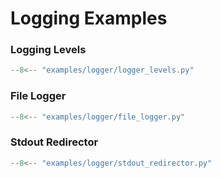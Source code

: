 # Logging Examples

### Logging Levels
```python title="examples/logger/logger_levels.py" linenums="1" 
--8<-- "examples/logger/logger_levels.py"
```

### File Logger
```python title="examples/logger/file_logger.py" linenums="1" 
--8<-- "examples/logger/file_logger.py"
```

### Stdout Redirector
```python title="examples/logger/stdout_redirector.py" linenums="1" 
--8<-- "examples/logger/stdout_redirector.py"
```
